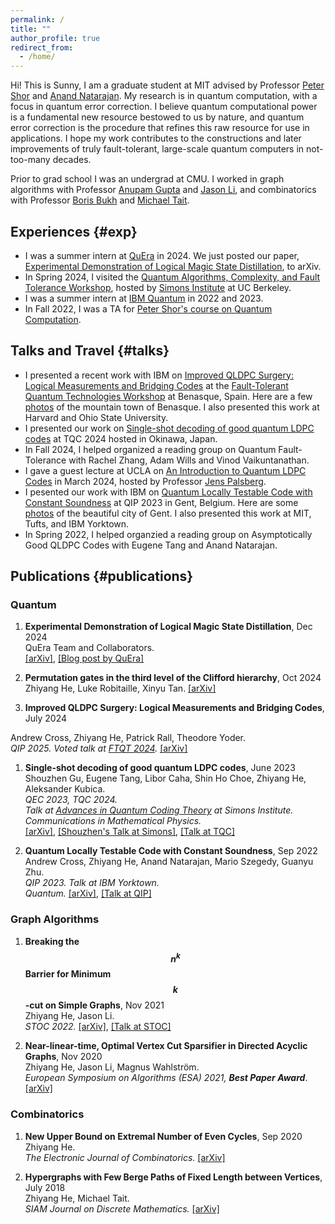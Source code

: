 ```yaml
---
permalink: /
title: ""
author_profile: true
redirect_from: 
  - /home/
---
```


<!-- ## About -->

Hi! This is Sunny, I am a graduate student at MIT advised by Professor [Peter Shor](https://math.mit.edu/~shor/) and [Anand Natarajan](https://www.mit.edu/~anandn/). My research is in quantum computation, with a focus in quantum error correction. I believe quantum computational power is a fundamental new resource bestowed to us by nature, and quantum error correction is the procedure that refines this raw resource for use in applications. I hope my work contributes to the constructions and later improvements of truly fault-tolerant, large-scale quantum computers in not-too-many decades.

Prior to grad school I was an undergrad at CMU. I worked in graph algorithms with Professor [Anupam Gupta](https://cs.nyu.edu/~anupamg/) and [Jason Li](https://q3r.github.io/), and combinatorics with Professor [Boris Bukh](https://www.borisbukh.org/) and [Michael Tait](https://sites.google.com/view/michaeltait).


## Experiences {#exp}
- I was a summer intern at [QuEra](https://www.quera.com/) in 2024. We just posted our paper, [Experimental Demonstration of Logical Magic State Distillation](https://arxiv.org/abs/2412.15165), to arXiv. 
- In Spring 2024, I visited the [Quantum Algorithms, Complexity, and Fault Tolerance Workshop](https://simons.berkeley.edu/programs/quantum-algorithms-complexity-fault-tolerance), hosted by [Simons Institute](https://simons.berkeley.edu/homepage) at UC Berkeley.
- I was a summer intern at [IBM Quantum](https://www.ibm.com/quantum) in 2022 and 2023. 
- In Fall 2022, I was a TA for [Peter Shor's course on Quantum Computation](https://math.mit.edu/~shor/435-LN/).

## Talks and Travel {#talks}
- I presented a recent work with IBM on [Improved QLDPC Surgery: Logical Measurements and Bridging Codes](https://arxiv.org/abs/2407.18393) at the [Fault-Tolerant Quantum Technologies Workshop](https://www.benasque.org/2024ftqt/) at Benasque, Spain. Here are a few [photos](/travel#Benasque) of the mountain town of Benasque. I also presented this work at Harvard and Ohio State University.
- I presented our work on [Single-shot decoding of good quantum LDPC codes](https://arxiv.org/abs/2306.12470) at TQC 2024 hosted in Okinawa, Japan. 
- In Fall 2024, I helped organized a reading group on Quantum Fault-Tolerance with Rachel Zhang, Adam Wills and Vinod Vaikuntanathan. 
- I gave a guest lecture at UCLA on [An Introduction to Quantum LDPC Codes](files/QLDPC_UCLA.pdf) in March 2024, hosted by Professor [Jens Palsberg](https://web.cs.ucla.edu/~palsberg/). 
- I pesented our work with IBM on [Quantum Locally Testable Code with Constant Soundness](https://arxiv.org/abs/2209.11405) at QIP 2023 in Gent, Belgium. Here are some [photos](/travel#Gent) of the beautiful city of Gent. I also presented this work at MIT, Tufts, and IBM Yorktown.
- In Spring 2022, I helped organzied a reading group on Asymptotically Good QLDPC Codes with Eugene Tang and Anand Natarajan.

## Publications {#publications}

### Quantum
1. __Experimental Demonstration of Logical Magic State Distillation__, Dec 2024  
QuEra Team and Collaborators.  
[[arXiv]](https://arxiv.org/abs/2412.15165), [[Blog post by QuEra]](https://www.quera.com/blog-posts/magic-state-distillation-on-logical-qubits)

1. __Permutation gates in the third level of the Clifford hierarchy__, Oct 2024  
Zhiyang He, Luke Robitaille, Xinyu Tan. 
[[arXiv]](https://arxiv.org/abs/2410.11818)

1. __Improved QLDPC Surgery: Logical Measurements and Bridging Codes__, July 2024  
<!-- [Andrew Cross](https://research.ibm.com/people/andrew-cross), __Z. He__, [Patrick Rall](https://www.patrickrall.com/), [Theodore Yoder](https://scholar.google.com/citations?user=OhiKBrsAAAAJ&hl=en) -->
Andrew Cross, Zhiyang He, Patrick Rall, Theodore Yoder.  
*QIP 2025. Voted talk at [FTQT 2024](https://www.benasque.org/2024ftqt/).* 
[[arXiv]](https://arxiv.org/abs/2407.18393)


1. __Single-shot decoding of good quantum LDPC codes__, June 2023  
Shouzhen Gu, Eugene Tang, Libor Caha, Shin Ho Choe, Zhiyang He, Aleksander Kubica.  
*QEC 2023, TQC 2024.  
Talk at [Advances in Quantum Coding Theory](https://simons.berkeley.edu/workshops/advances-quantum-coding-theory) at Simons Institute.*  
*Communications in Mathematical Physics.*  
[[arXiv]](https://arxiv.org/abs/2306.12470), [[Shouzhen's Talk at Simons]](https://www.youtube.com/watch?v=ee3RmbNSBvc), [[Talk at TQC]](https://www.youtube.com/watch?v=RUClShhrqUQ)

1. __Quantum Locally Testable Code with Constant Soundness__, Sep 2022  
Andrew Cross, Zhiyang He, Anand Natarajan, Mario Szegedy, Guanyu Zhu.  
*QIP 2023. Talk at IBM Yorktown.*  
*Quantum.* 
[[arXiv]](https://arxiv.org/abs/2209.11405), [[Talk at QIP]](https://www.youtube.com/watch?v=iFoAmifvfto)  
<!-- [[Quantum]](https://quantum-journal.org/papers/q-2024-10-18-1501/) -->


### Graph Algorithms

1. __Breaking the $$n^k$$ Barrier for Minimum $$k$$-cut on Simple Graphs__, Nov 2021  
Zhiyang He, Jason Li.  
*STOC 2022.*
[[arXiv]](https://arxiv.org/abs/2111.03221), [[Talk at STOC]](https://www.youtube.com/watch?v=Uo9ff0Tq2Fo)

1. __Near-linear-time, Optimal Vertex Cut Sparsifier in Directed Acyclic Graphs__, Nov 2020  
Zhiyang He, Jason Li, Magnus Wahlström.  
*European Symposium on Algorithms (ESA) 2021, **Best Paper Award***. 
[[arXiv]](https://arxiv.org/abs/2011.13485)

### Combinatorics

1. __New Upper Bound on Extremal Number of Even Cycles__, Sep 2020  
Zhiyang He.  
*The Electronic Journal of Combinatorics.* 
[[arXiv]](https://arxiv.org/abs/2009.04590)

1. __Hypergraphs with Few Berge Paths of Fixed Length between Vertices__, July 2018  
Zhiyang He, Michael Tait.  
*SIAM Journal on Discrete Mathematics.* 
[[arXiv]](https://arxiv.org/abs/1807.10177)






